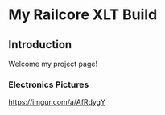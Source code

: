 # My Railcore XLT Build
 
 
## Introduction

Welcome my project page!


### Electronics Pictures

https://imgur.com/a/AfRdygY
